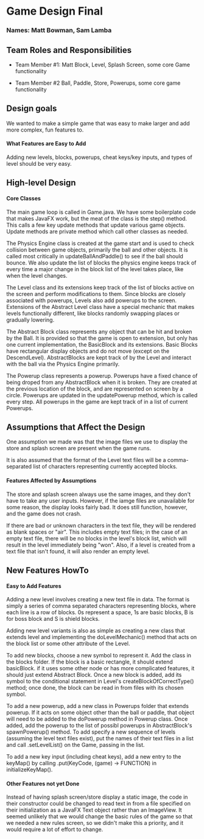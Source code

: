 # Game Design Final
### Names: Matt Bowman, Sam Lamba
## Team Roles and Responsibilities

 * Team Member #1: Matt
 Block, Level, Splash Screen, some core Game functionality

 * Team Member #2
 Ball, Paddle, Store, Powerups, some core game functionality


## Design goals
We wanted to make a simple game that was easy to make larger and add more complex, fun features to.

#### What Features are Easy to Add
Adding new levels, blocks, powerups, cheat keys/key inputs, and types of level should be very easy.

## High-level Design

#### Core Classes
The main game loop is called in Game.java. We have some boilerplate code that makes JavaFX work, but the meat of the class
is the step() method. This calls a few key update methods that update various game objects. Update methods are private method which call
other classes as needed.

The Physics Engine class is created at the game start and is used to check collision between game objects, primarily the ball and other objects. It is called most critically in updateBallAndPaddle() to see if the ball should bounce. We also update the list of blocks the physics engine keeps track of every time a major change in the block list of the level takes place, like when the level changes.

The Level class and its extensions keep track of the list of blocks active on the screen and perform modifications to them. Since blocks are closely
associated with powerups, Levels also add powerups to the screen. Extensions of the Abstract Level class have a special mechanic that makes
levels functionally different, like blocks randomly swapping places or gradually lowering.

The Abstract Block class represents any object that can be hit and broken by the Ball. It is provided so that the game is open to extension, but only
has one current implementation, the BasicBlock and its extensions. Basic Blocks have rectangular display objects and do not move (except on the DescendLevel). AbstractBlocks are kept track of by the Level and interact with the ball via the Physics Engine primarily.

The Powerup class represents a powerup. Powerups have a fixed chance of being droped from any AbstractBlock when it is broken. They are created at the previous location of the block, and are represented on screen by a circle. Powerups are updated in the updatePowerup method, which is called every step. All powerups in the game are kept track of in a list of current Powerups.

## Assumptions that Affect the Design
One assumption we made was that the image files we use to display the store and splash screen are present when the game runs.

It is also assumed that the format of the Level text files will be a comma-separated list of characters representing currently accepted blocks.
#### Features Affected by Assumptions
The store and splash screen always use the same images, and they don't have to take any user inputs. However, if the iamge files are unavailable for some reason, the display looks fairly bad. It does still function, however, and the game does not crash.

If there are bad or unknown characters in the text file, they will be rendered as blank spaces or "air". This includes empty text files; in the case of an empty text file, there will be no blocks in the level's block list, which will result in the level immediately being "won". Also, if a level is created from a text file that isn't found, it will also render an empty level.

## New Features HowTo

#### Easy to Add Features
Adding a new level involves creating a new text file in data.
The format is simply a series of comma separated characters representing blocks,
where each line is a row of blocks. 0s represent a space, 1s are basic blocks,
B is for boss block and S is shield blocks.

Adding new level variants is also as simple as creating a new class that extends level and implementing
the doLevelMechanic() method that acts on the block list or some other attribute of the Level.

To add new blocks, choose a new symbol to represent it. Add the class in the blocks
folder. If the block is a basic rectangle, it should extend basicBlock. if it uses
some other node or has more complicated features, it should just extend Abstract Block.
Once a new block is added, add its symbol to the conditional statement in Level's
createBlockOfCorrectType() method; once done, the block can be read in from files with
its chosen symbol.

To add a new powerup, add a new class in Powerups folder that extends powerup. If it
acts on some object other than the ball or paddle, that object will need to be
added to the doPowerup method in Powerup class. Once added, add the powerup to the
list of possibl powerups in AbstractBlock's spawnPowerup() method.
To add specify a new sequence of levels (assuming the level text files exist),
put the names of their text files in a list and call .setLevelList() on the Game,
passing in the list.

To add a new key input (including cheat keys), add a new entry to the keyMap() by
calling .put(KeyCode, (game) -> FUNCTION) in initializeKeyMap().

#### Other Features not yet Done
Instead of having splash screen/store display a static image, the code in their constructor could be changed to read text in from a file specified on their initialization as a JavaFX Text object rather than an ImageView. It seemed unlikely that we would change the basic rules of the game so that we needed a new rules screen, so we didn't make this a priority, and it would require a lot of effort to change.

